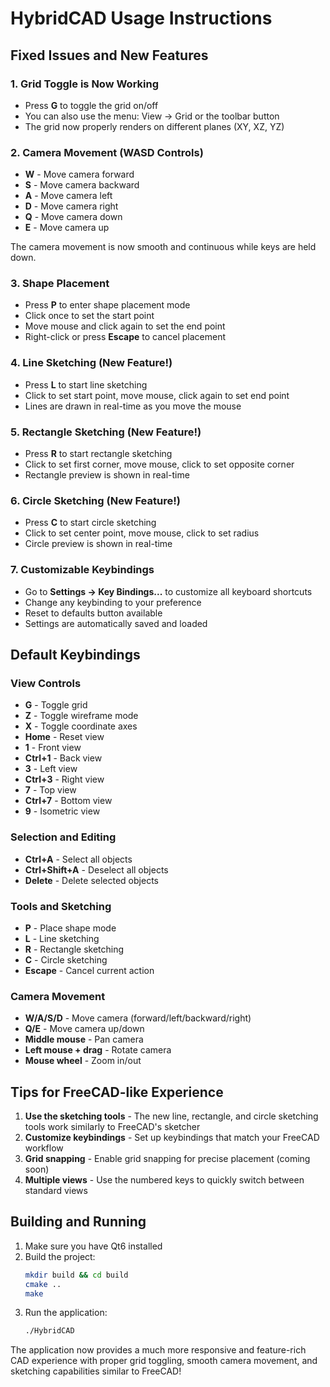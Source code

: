# HybridCAD Usage Instructions

## Fixed Issues and New Features

### 1. Grid Toggle is Now Working
- Press **G** to toggle the grid on/off
- You can also use the menu: View → Grid or the toolbar button
- The grid now properly renders on different planes (XY, XZ, YZ)

### 2. Camera Movement (WASD Controls)
- **W** - Move camera forward
- **S** - Move camera backward  
- **A** - Move camera left
- **D** - Move camera right
- **Q** - Move camera down
- **E** - Move camera up

The camera movement is now smooth and continuous while keys are held down.

### 3. Shape Placement
- Press **P** to enter shape placement mode
- Click once to set the start point
- Move mouse and click again to set the end point
- Right-click or press **Escape** to cancel placement

### 4. Line Sketching (New Feature!)
- Press **L** to start line sketching
- Click to set start point, move mouse, click again to set end point
- Lines are drawn in real-time as you move the mouse

### 5. Rectangle Sketching (New Feature!)
- Press **R** to start rectangle sketching  
- Click to set first corner, move mouse, click to set opposite corner
- Rectangle preview is shown in real-time

### 6. Circle Sketching (New Feature!)
- Press **C** to start circle sketching
- Click to set center point, move mouse, click to set radius
- Circle preview is shown in real-time

### 7. Customizable Keybindings
- Go to **Settings → Key Bindings...** to customize all keyboard shortcuts
- Change any keybinding to your preference
- Reset to defaults button available
- Settings are automatically saved and loaded

## Default Keybindings

### View Controls
- **G** - Toggle grid
- **Z** - Toggle wireframe mode  
- **X** - Toggle coordinate axes
- **Home** - Reset view
- **1** - Front view
- **Ctrl+1** - Back view
- **3** - Left view
- **Ctrl+3** - Right view
- **7** - Top view
- **Ctrl+7** - Bottom view
- **9** - Isometric view

### Selection and Editing
- **Ctrl+A** - Select all objects
- **Ctrl+Shift+A** - Deselect all objects
- **Delete** - Delete selected objects

### Tools and Sketching
- **P** - Place shape mode
- **L** - Line sketching
- **R** - Rectangle sketching  
- **C** - Circle sketching
- **Escape** - Cancel current action

### Camera Movement
- **W/A/S/D** - Move camera (forward/left/backward/right)
- **Q/E** - Move camera up/down
- **Middle mouse** - Pan camera
- **Left mouse + drag** - Rotate camera
- **Mouse wheel** - Zoom in/out

## Tips for FreeCAD-like Experience

1. **Use the sketching tools** - The new line, rectangle, and circle sketching tools work similarly to FreeCAD's sketcher
2. **Customize keybindings** - Set up keybindings that match your FreeCAD workflow
3. **Grid snapping** - Enable grid snapping for precise placement (coming soon)
4. **Multiple views** - Use the numbered keys to quickly switch between standard views

## Building and Running

1. Make sure you have Qt6 installed
2. Build the project:
   ```bash
   mkdir build && cd build
   cmake ..
   make
   ```
3. Run the application:
   ```bash
   ./HybridCAD
   ```

The application now provides a much more responsive and feature-rich CAD experience with proper grid toggling, smooth camera movement, and sketching capabilities similar to FreeCAD! 